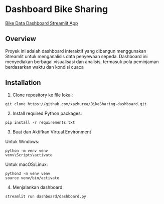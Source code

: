 # Dashboard Bike Sharing

[Bike Data Dashboard Streamlit App](https://bikesharing-dashboard-faa.streamlit.app/)

## Overview
Proyek ini adalah dashboard interaktif yang dibangun menggunakan Streamlit untuk menganalisis data penyewaan sepeda. Dashboard ini menyediakan berbagai visualisasi dan analisis, termasuk pola peminjaman berdasarkan waktu dan kondisi cuaca

## Installation
1. Clone repository ke file lokal:
```
git clone https://github.com/xazhurea/BikeSharing-dashboard.git
```
2. Install required Python packages:
```
pip install -r requirements.txt
```
3. Buat dan Aktifkan Virtual Environment

Untuk Windows:
```
python -m venv venv
venv\Scripts\activate
```
Untuk macOS/Linux:
```
python3 -m venv venv
source venv/bin/activate
```
4. Menjalankan dashboard:
```
streamlit run dashboard/dashboard.py
```

